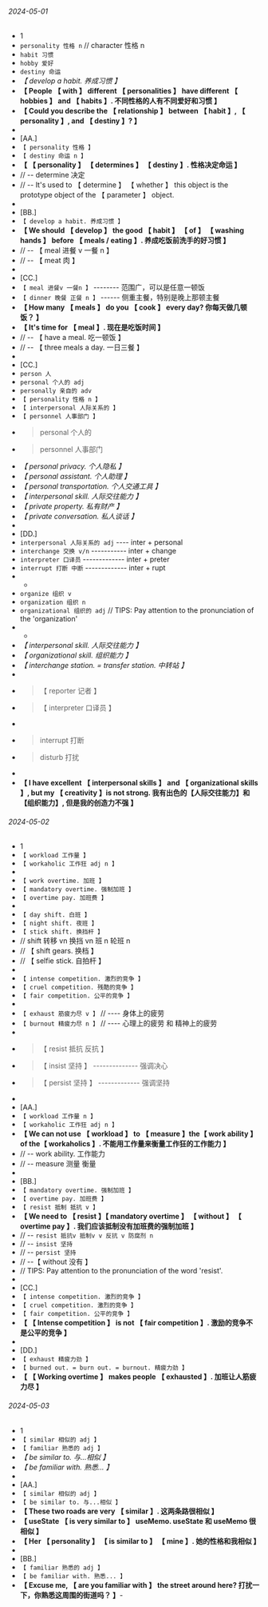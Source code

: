 ###### 2024-05-01

- 1
- `personality 性格 n` // character 性格 n
- `habit 习惯`
- `hobby 爱好`
- `destiny 命运`
- _【 develop a habit. 养成习惯 】_
- **【 People 【 with 】 different 【 personalities 】 have different 【 hobbies 】 and 【 habits 】. 不同性格的人有不同爱好和习惯 】**
- **【 Could you describe the 【 relationship 】 between 【 habit 】, 【 personality 】, and 【 destiny 】? 】**
-
- [AA.]
- `【 personality 性格 】`
- `【 destiny 命运 n 】`
- **【 【 personality 】 【 determines 】 【 destiny 】. 性格决定命运 】**
- // -- determine 决定
- // -- It's used to 【 determine 】 【 whether 】 this object is the prototype object of the 【 parameter 】 object.
-
- [BB.]
- `【 develop a habit. 养成习惯 】`
- **【 We should 【 develop 】 the good 【 habit 】 【 of 】 【 washing hands 】 before 【 meals / eating 】. 养成吃饭前洗手的好习惯 】**
- // -- 【 meal 进餐 v 一餐 n 】
- // -- 【 meat 肉 】
-
- [CC.]
- `【 meal 进餐v 一餐n 】` -------- 范围广，可以是任意一顿饭
- `【 dinner 晚餐 正餐 n 】` ------ 侧重主餐，特别是晚上那顿主餐
- **【 How many 【 meals 】 do you 【 cook 】 every day? 你每天做几顿饭？ 】**
- **【 It's time for 【 meal 】. 现在是吃饭时间 】**
- // -- 【 have a meal. 吃一顿饭 】
- // -- 【 three meals a day. 一日三餐 】
-
- [CC.]
- `person 人`
- `personal 个人的 adj`
- `personally 亲自的 adv`
- `【 personality 性格 n 】`
- `【 interpersonal 人际关系的 】`
- `【 personnel 人事部门 】`
- > personal 个人的
- > personnel 人事部门
- _【 personal privacy. 个人隐私 】_
- _【 personal assistant. 个人助理 】_
- _【 personal transportation. 个人交通工具 】_
- _【 interpersonal skill. 人际交往能力 】_
- _【 private property. 私有财产 】_
- _【 private conversation. 私人谈话 】_
-
- [DD.]
- `interpersonal 人际关系的 adj` ---- inter + personal
- `interchange 交换 v/n` ----------- inter + change
- `interpreter 口译员` ------------- inter + preter
- `interrupt 打断 中断` ------------- inter + rupt
- -
- `organize 组织 v`
- `organization 组织 n`
- `organizational 组织的 adj` // TIPS: Pay attention to the pronunciation of the 'organization'
- -
- _【 interpersonal skill. 人际交往能力 】_
- _【 organizational skill. 组织能力 】_
- _【 interchange station. = transfer station. 中转站 】_
-
- > 【 reporter 记者 】
- > 【 interpreter 口译员 】
-
- > interrupt 打断
- > disturb 打扰
-
- **【 I have excellent 【 interpersonal skills 】 and 【 organizational skills 】, but my 【 creativity 】is not strong. 我有出色的【人际交往能力】和【组织能力】, 但是我的创造力不强 】**

###### 2024-05-02

- 1
- `【 workload 工作量 】`
- `【 workaholic 工作狂 adj n 】`
-
- `【 work overtime. 加班 】`
- `【 mandatory overtime. 强制加班 】`
- `【 overtime pay. 加班费 】`
-
- `【 day shift. 白班 】`
- `【 night shift. 夜班 】`
- `【 stick shift. 换挡杆 】`
- // shift 转移 vn 换挡 vn 班 n 轮班 n
- // 【 shift gears. 换档 】
- // 【 selfie stick. 自拍杆 】
-
- `【 intense competition. 激烈的竞争 】`
- `【 cruel competition. 残酷的竞争 】`
- `【 fair competition. 公平的竞争 】`
-
- `【 exhaust 筋疲力尽 v 】` // ---- 身体上的疲劳
- `【 burnout 精疲力尽 n 】` // ---- 心理上的疲劳 和 精神上的疲劳
-
- > 【 resist 抵抗 反抗 】
- > 【 insist 坚持 】 -------------- 强调决心
- > 【 persist 坚持 】 ------------- 强调坚持
-
- [AA.]
- `【 workload 工作量 n 】`
- `【 workaholic 工作狂 adj n 】`
- **【 We can not use 【 workload 】 to 【 measure 】the【 work ability 】 of the【 workaholics 】. 不能用工作量来衡量工作狂的工作能力 】**
- // -- work ability. 工作能力
- // -- measure 测量 衡量
-
- [BB.]
- `【 mandatory overtime. 强制加班 】`
- `【 overtime pay. 加班费 】`
- `【 resist 抵制 抵抗 v 】`
- **【 We need to 【 resist 】【 mandatory overtime 】 【 without 】 【 overtime pay 】. 我们应该抵制没有加班费的强制加班 】**
- // -- `resist 抵抗v 抵制v v 反抗 v 防腐剂 n `
- // -- `insist 坚持`
- // -- `persist 坚持`
- // --【 without 没有 】
- // TIPS: Pay attention to the pronunciation of the word 'resist'.
-
- [CC.]
- `【 intense competition. 激烈的竞争 】`
- `【 cruel competition. 激烈的竞争 】`
- `【 fair competition. 公平的竞争 】`
- **【 【 Intense competition 】 is not 【 fair competition 】. 激励的竞争不是公平的竞争 】**
-
- [DD.]
- `【 exhaust 精疲力劲 】`
- `【 burned out. = burn out. = burnout. 精疲力劲 】`
- **【 【 Working overtime 】 makes people 【 exhausted 】. 加班让人筋疲力尽 】**

###### 2024-05-03

- 1
- `【 similar 相似的 adj 】`
- `【 familiar 熟悉的 adj 】`
- _【 be similar to. 与...相似 】_
- _【 be familiar with. 熟悉... 】_
-
- [AA.]
- `【 similar 相似的 adj 】`
- `【 be similar to. 与...相似 】`
- **【 These two roads are very 【 similar 】. 这两条路很相似 】**
- **【 useState 【 is very similar to 】 useMemo. useState 和 useMemo 很相似 】**
- **【 Her 【 personality 】 【 is similar to 】 【 mine 】. 她的性格和我相似 】**
-
- [BB.]
- `【 familiar 熟悉的 adj 】`
- `【 be familiar with. 熟悉... 】`
- **【 Excuse me, 【 are you familiar with 】 the street around here? 打扰一下，你熟悉这周围的街道吗？ 】**-
